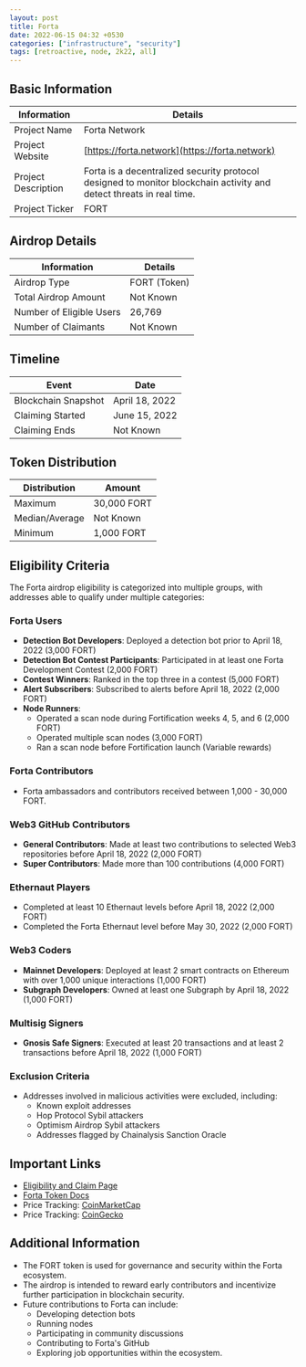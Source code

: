 ```yaml
---
layout: post
title: Forta
date: 2022-06-15 04:32 +0530
categories: ["infrastructure", "security"]
tags: [retroactive, node, 2k22, all]
---
```


## Basic Information

| Information         | Details                                                                                                             |
| ------------------- | ------------------------------------------------------------------------------------------------------------------- |
| Project Name        | Forta Network                                                                                                       |
| Project Website     | [https://forta.network](https://forta.network)                                                                      |
| Project Description | Forta is a decentralized security protocol designed to monitor blockchain activity and detect threats in real time. |
| Project Ticker      | FORT                                                                                                                |

## Airdrop Details

| Information              | Details      |
| ------------------------ | ------------ |
| Airdrop Type             | FORT (Token) |
| Total Airdrop Amount     | Not Known    |
| Number of Eligible Users | 26,769       |
| Number of Claimants      | Not Known    |

## Timeline

| Event               | Date           |
| ------------------- | -------------- |
| Blockchain Snapshot | April 18, 2022 |
| Claiming Started    | June 15, 2022  |
| Claiming Ends       | Not Known      |

## Token Distribution

| Distribution   | Amount      |
| -------------- | ----------- |
| Maximum        | 30,000 FORT |
| Median/Average | Not Known   |
| Minimum        | 1,000 FORT  |

## Eligibility Criteria

The Forta airdrop eligibility is categorized into multiple groups, with addresses able to qualify under multiple categories:

### **Forta Users**

- **Detection Bot Developers**: Deployed a detection bot prior to April 18, 2022 (3,000 FORT)
- **Detection Bot Contest Participants**: Participated in at least one Forta Development Contest (2,000 FORT)
- **Contest Winners**: Ranked in the top three in a contest (5,000 FORT)
- **Alert Subscribers**: Subscribed to alerts before April 18, 2022 (2,000 FORT)
- **Node Runners**:
  - Operated a scan node during Fortification weeks 4, 5, and 6 (2,000 FORT)
  - Operated multiple scan nodes (3,000 FORT)
  - Ran a scan node before Fortification launch (Variable rewards)

### **Forta Contributors**

- Forta ambassadors and contributors received between 1,000 - 30,000 FORT.

### **Web3 GitHub Contributors**

- **General Contributors**: Made at least two contributions to selected Web3 repositories before April 18, 2022 (2,000 FORT)
- **Super Contributors**: Made more than 100 contributions (4,000 FORT)

### **Ethernaut Players**

- Completed at least 10 Ethernaut levels before April 18, 2022 (2,000 FORT)
- Completed the Forta Ethernaut level before May 30, 2022 (2,000 FORT)

### **Web3 Coders**

- **Mainnet Developers**: Deployed at least 2 smart contracts on Ethereum with over 1,000 unique interactions (1,000 FORT)
- **Subgraph Developers**: Owned at least one Subgraph by April 18, 2022 (1,000 FORT)

### **Multisig Signers**

- **Gnosis Safe Signers**: Executed at least 20 transactions and at least 2 transactions before April 18, 2022 (1,000 FORT)

### **Exclusion Criteria**

- Addresses involved in malicious activities were excluded, including:
  - Known exploit addresses
  - Hop Protocol Sybil attackers
  - Optimism Airdrop Sybil attackers
  - Addresses flagged by Chainalysis Sanction Oracle

## Important Links

- [Eligibility and Claim Page](https://docs.forta.network/en/latest/airdrop/)
- [Forta Token Docs](https://docs.forta.network/en/latest/fort-token/)
- Price Tracking: [CoinMarketCap](https://coinmarketcap.com/currencies/forta/)
- Price Tracking: [CoinGecko](https://www.coingecko.com/en/coins/forta)

## Additional Information

- The FORT token is used for governance and security within the Forta ecosystem.
- The airdrop is intended to reward early contributors and incentivize further participation in blockchain security.
- Future contributions to Forta can include:
  - Developing detection bots
  - Running nodes
  - Participating in community discussions
  - Contributing to Forta's GitHub
  - Exploring job opportunities within the ecosystem.

